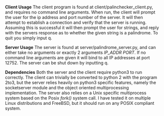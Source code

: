 **Client Usage**
    The client program is found at client/palinchecker_client.py, and requires
no command line arguments. When run, the client will prompt the user for the
ip address and port number of the server. It will then attempt to establish
a connection and verify that the server is running. Assuming this is successful
it will then prompt the user for strings, and reply with the servers response
as to whether the given string is a palindrome. To quit you simply input q.

**Server Usage**
    The server is found at server/palindrome_server.py, and can either take no
arguments or exactly 2 arguments *IP_ADDR* *PORT*. If no command
line arguments are given it will bind to all IP addresses at port 12752. The server
can be shut down by inputting q.

**Dependencies**
    Both the server and the client require python3 to run correctly. The client can
trivially be converted to python 2 with the program 2to3, but the server relies heavily
on python3 specific features, namely the socketserver module and the object oriented
multiprocessing implementation. The server also relies on a Unix specific multiprocess
system based on the Posix *fork()* system call. I have tested it on multiple Linux
distributions and FreeBSD, but it should run on any POSIX compliant system.

